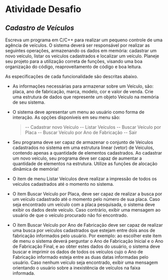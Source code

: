 # Atividade Desafio
## _Cadastro de Veículos_

Escreva um programa em C/C++ para realizar um pequeno controle de uma agência de veículos. O sistema deverá ser responsável por realizar as seguintes operações, armazenando os dados em memória: cadastrar um novo veículo, listar os veículos cadastrados e localizar um veículo. Planeje seu projeto para a utilização correta de funções, visando uma boa organização do código, reaproveitamento de código e boa leitura.

As especificações de cada funcionalidade são descritas abaixo.

- As informações necessárias para armazenar sobre um Veículo, são: placa, ano de fabricação, marca, modelo, cor e valor de venda. Crie uma estrutura de dados que represente um objeto Veiculo na memória de seu sistema.

- O sistema deve apresentar um menu ao usuário como forma de interação. As opções disponíveis em seu menu são:
  > -- Cadastrar novo Veículo
    -- Listar Veículos
    -- Buscar Veículo por Placa
    -- Buscar Veículo por Ano de Fabricação
    -- Sair

- Seu programa deve ser capaz de armazenar o conjunto de Veiculos cadastrados no sistema em uma estrutura linear (vetor) de Veiculos, contendo apenas a quantidade de elementos cadastrados. Ao cadastrar um novo veículo, seu programa deve ser capaz de aumentar a quantidade de elementos na estrutura. Utilize as funções de alocação dinâmica de memória!

- O item de menu Listar Veículos deve realizar a impressão de todos os veículos cadastrados até o momento no sistema.

- O item Buscar Veículo por Placa, deve ser capaz de realizar a busca por um veículo cadastrado até o momento pelo número de sua placa. Caso seja encontrado um veículo com a placa pesquisada, o sistema deve exibir os dados deste veículo. Caso contrário, exibir uma mensagem ao usuário de que o veículo procurado não foi encontrado.

- O item Buscar Veículo por Ano de Fabricação deve ser capaz de realizar uma busca por veículos cadastrados que estejam entre dois anos de fabricação informados pelo usuário. Por exemplo: ao escolher este item de menu o sistema deverá perguntar o Ano de Fabricação Inicial e o Ano de Fabricação Final, e ao obter estes dados do usuário, o sistema deve buscar e imprimir os dados de todos os veículos cujo o Ano de Fabricação informado esteja entre as duas datas informadas pelo usuário. Caso nenhum veículo seja encontrado, exibir uma mensagem orientando o usuário sobre a inexistência de veículos na faixa informada.
